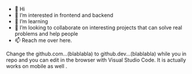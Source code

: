 - 👋 Hi
- 👀 I’m interested in frontend and backend
- 🌱 I’m learning
- 💞️ I’m looking to collaborate on interesting projects that can solve real problems and help people
- 📫 Reach me over here.

Change the github.com...(blablabla) to github.dev...(blablabla) while you in repo and you can edit in the browser with Visual Studio Code.
It is actually works on mobile as well . 
